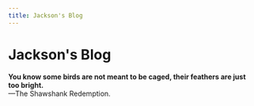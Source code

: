 ```yaml
---
title: Jackson's Blog
---
```


# Jackson's Blog

**You know some birds are not meant to be caged, their feathers are just too bright.**<br>
                                                            —The Shawshank Redemption.

